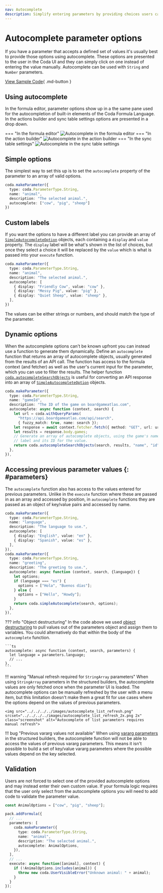 ```yaml
---
nav: Autocomplete
description: Simplify entering parameters by providing choices users can select from.
---
```


# Autocomplete parameter options

If you have a parameter that accepts a defined set of values it's usually best to provide those options using autocomplete. These options are presented to the user in the Coda UI and they can simply click on one instead of entering the value manually. Autocomplete can be used with `String` and `Number` parameters.

[View Sample Code][samples]{ .md-button }


## Using autocomplete

In the formula editor, parameter options show up in a the same pane used for the autocompletion of built-in elements of the Coda Formula Language. In the actions builder and sync table settings options are presented in a drop down.

=== "In the formula editor"
    <img src="../../../../images/autocomplete_formula.png" srcset="../../../../images/autocomplete_formula_2x.png 2x" class="screenshot" alt="Autocomplete in the formula editor">
=== "In the action builder"
    <img src="../../../../images/autocomplete_action.png" srcset="../../../../images/autocomplete_action_2x.png 2x" class="screenshot" alt="Autocomplete in the action builder">
=== "In the sync table settings"
    <img src="../../../../images/autocomplete_sync.png" srcset="../../../../images/autocomplete_sync_2x.png 2x" class="screenshot" alt="Autocomplete in the sync table settings">


## Simple options

The simplest way to set this up is to set the `autocomplete` property of the parameter to an array of valid options.

```ts
coda.makeParameter({
  type: coda.ParameterType.String,
  name: "animal",
  description: "The selected animal.",
  autocomplete: ["cow", "pig", "sheep"]
})
```


## Custom labels

If you want the options to have a different label you can provide an array of [`SimpleAutocompleteOption`][SimpleAutocompleteOption] objects, each containing a `display` and `value` property. The `display` label will be what's shown in the list of choices, but once they select a choice it will be replaced by the `value` which is what is passed into your `execute` function.

```ts
coda.makeParameter({
  type: coda.ParameterType.String,
  name: "animal",
  description: "The selected animal.",
  autocomplete: [
    { display: "Friendly Cow", value: "cow" },
    { display: "Messy Pig", value: "pig" },
    { display: "Quiet Sheep", value: "sheep" },
  ],
})
```

The values can be either strings or numbers, and should match the type of the parameter.


## Dynamic options

When the autocomplete options can't be known upfront you can instead use a function to generate them dynamically. Define an `autocomplete` function that returns an array of autocomplete objects, usually generated from the results of an API call. The function has access to the formula context (and fetcher) as well as the user's current input for the parameter, which you can use to filter the results. The helper function [`coda.autocompleteSearchObjects`][autocompleteSearchObjects] is useful for converting an API response into an array of [`SimpleAutocompleteOption`][SimpleAutocompleteOption] objects.

```ts
coda.makeParameter({
  type: coda.ParameterType.String,
  name: "gameId",
  description: "The ID of the game on boardgameatlas.com",
  autocomplete: async function (context, search) {
    let url = coda.withQueryParams(
      "https://api.boardgameatlas.com/api/search",
      { fuzzy_match: true, name: search });
    let response = await context.fetcher.fetch({ method: "GET", url: url });
    let results = response.body.games;
    // Generate an array of autocomplete objects, using the game's name as the
    // label and its ID for the value.
    return coda.autocompleteSearchObjects(search, results, "name", "id");
  },
}),
```


## Accessing previous parameter values {: #parameters}

The `autocomplete` function also has access to the values entered for previous parameters. Unlike in the `execute` function where these are passed in as an array and accessed by position, in `autocomplete` functions they are passed as an object of key/value pairs and accessed by name.

```ts
coda.makeParameter({
  type: coda.ParameterType.String,
  name: "language",
  description: "The language to use.",
  autocomplete: [
    { display: "English", value: "en" },
    { display: "Spanish", value: "es" },
  ],
}),
coda.makeParameter({
  type: coda.ParameterType.String,
  name: "greeting",
  description: "The greeting to use.",
  autocomplete: async function (context, search, {language}) {
    let options;
    if (language === "es") {
      options = ["Hola", "Buenos días"];
    } else {
      options = ["Hello", "Howdy"];
    }
    return coda.simpleAutocomplete(search, options);
  },
}),
```

??? info "Object destructuring"
    In the code above we used [object destructuring][destructuring_assignment] to pull values out of the parameters object and assign them to variables. You could alternatively do that within the body of the `autocomplete` function.

    ```ts
    autocomplete: async function (context, search, parameters) {
      let language = parameters.language;
      // ...
    },
    ```

!!! warning "Manual refresh required for `StringArray` parameters"
    When using `StringArray` parameters in the structured builders, the autocomplete values are only fetched once when the parameter UI is loaded. The autocomplete options can be manually refreshed by the user with a menu item, but this limitation doesn't make them a great fit for use cases where the options depend on the values of previous parameters. <!-- o/bug/25402 -->
    
    <img src="../../../../images/autocomplete_list_refresh.png" srcset="../../../../images/autocomplete_list_refresh_2x.png 2x" class="screenshot" alt="Autocomplete of list parameters requires manual refresh">

!!! bug "Previous vararg values not available"
    When using [vararg parameters][parameters_vararg] in the structured builders, the autocomplete function will not be able to access the values of previous vararg parameters. This means it isn't possible to build a set of key/value vararg parameters where the possible values depend on the key selected. <!-- o/bug/25373 -->


## Validation

Users are not forced to select one of the provided autocomplete options and may instead enter their own custom value. If your formula logic requires that the user only select from the autocomplete options you will need to add code to validate the parameter value.

```ts
const AnimalOptions = ["cow", "pig", "sheep"];

pack.addFormula({
  // ...
  parameters: [
    coda.makeParameter({
      type: coda.ParameterType.String,
      name: "animal",
      description: "The selected animal.",
      autocomplete: AnimalOptions,
    }),
  ],
  // ...
  execute: async function([animal], context) {
    if (!AnimalOptions.includes(animal)) {
      throw new coda.UserVisibleError("Unknown animal: " + animal);
    }
  }
});
```


[samples]: ../../../samples/topic/autocomplete.md
[destructuring_assignment]: https://developer.mozilla.org/en-US/docs/Web/JavaScript/Reference/Operators/Destructuring_assignment
[SimpleAutocompleteOption]: ../../../reference/sdk/interfaces/core.SimpleAutocompleteOption.md
[autocompleteSearchObjects]: ../../../reference/sdk/functions/core.autocompleteSearchObjects.md
[parameters_vararg]: index.md#vararg